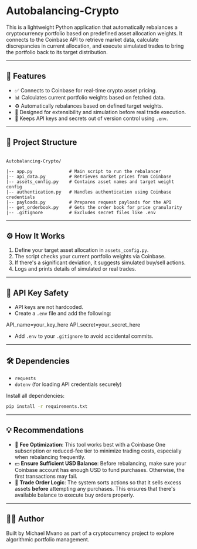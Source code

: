 # Autobalancing-Crypto

This is a lightweight Python application that automatically rebalances a cryptocurrency portfolio based on predefined asset allocation weights. It connects to the Coinbase API to retrieve market data, calculate discrepancies in current allocation, and execute simulated trades to bring the portfolio back to its target distribution.

---

## 🚀 Features

- ✅ Connects to Coinbase for real-time crypto asset pricing.
- 📊 Calculates current portfolio weights based on fetched data.
- ♻️ Automatically rebalances based on defined target weights.
- 🧪 Designed for extensibility and simulation before real trade execution.
- 🔐 Keeps API keys and secrets out of version control using `.env`.

---

## 📁 Project Structure

```plaintext

Autobalancing-Crypto/

|-- app.py              # Main script to run the rebalancer
|-- api_data.py         # Retrieves market prices from Coinbase
|-- assets_config.py    # Contains asset names and target weight config
|-- authentication.py   # Handles authentication using Coinbase credentials
|-- payloads.py         # Prepares request payloads for the API
|-- get_orderbook.py    # Gets the order book for price granularity
|-- .gitignore          # Excludes secret files like .env
```

---

## ⚙️ How It Works

1. Define your target asset allocation in `assets_config.py`.
2. The script checks your current portfolio weights via Coinbase.
3. If there's a significant deviation, it suggests simulated buy/sell actions.
4. Logs and prints details of simulated or real trades.

---

## 🔐 API Key Safety

- API keys are not hardcoded.
- Create a `.env` file and add the following:

API_name=your_key_here
API_secret=your_secret_here


- Add `.env` to your `.gitignore` to avoid accidental commits.

---

## 🛠️ Dependencies

- `requests`
- `dotenv` (for loading API credentials securely)

Install all dependencies:
```bash
pip install -r requirements.txt
```

---

## 💡 Recommendations

- 🔄 **Fee Optimization**: This tool works best with a Coinbase One subscription or reduced-fee tier to minimize trading costs, especially when rebalancing frequently.
- 💵 **Ensure Sufficient USD Balance**: Before rebalancing, make sure your Coinbase account has enough USD to fund purchases. Otherwise, the first transactions may fail.
- 🧠 **Trade Order Logic**: The system sorts actions so that it sells excess assets **before** attempting any purchases. This ensures that there's available balance to execute buy orders properly.


---

## 🧑‍💻 Author
Built by Michael Mvano as part of a cryptocurrency project to explore algorithmic portfolio management.
